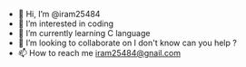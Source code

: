 - 👋 Hi, I’m @iram25484
- 👀 I’m interested in coding
- 🌱 I’m currently learning C language 
- 💞️ I’m looking to collaborate on I don't know can you help ? 
- 📫 How to reach me iram25484@gnail.com

<!---
iram25484/iram25484 is a ✨ special ✨ repository because its `README.md` (this file) appears on your GitHub profile.
You can click the Preview link to take a look at your changes.
--->
